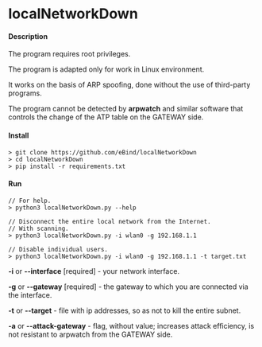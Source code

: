 # localNetworkDown
#### Description
The program requires root privileges.

The program is adapted only for work in Linux environment.

It works on the basis of ARP spoofing, done without the use of third-party programs.

The program cannot be detected by **arpwatch** and similar software that controls the change of the ATP table on the GATEWAY side.

#### Install
```
> git clone https://github.com/eBind/localNetworkDown
> cd localNetworkDown
> pip install -r requirements.txt
```

#### Run
```
// For help.
> python3 localNetworkDown.py --help

// Disconnect the entire local network from the Internet.
// With scanning.
> python3 localNetworkDown.py -i wlan0 -g 192.168.1.1

// Disable individual users.
> python3 localNetworkDown.py -i wlan0 -g 192.168.1.1 -t target.txt
```

**-i** or **--interface** [required] - your network interface.

**-g** or **--gateway** [required] - the gateway to which you are connected via the interface.

**-t** or **--target** - file with ip addresses, so as not to kill the entire subnet.

**-a** or **--attack-gateway** - flag, without value; increases attack efficiency, is not resistant to arpwatch from the GATEWAY side.


